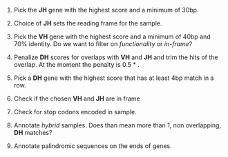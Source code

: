 1. Pick the **JH** gene with the highest score and a minimum of 30bp.

2. Choice of **JH** sets the reading frame for the sample.

3. Pick the **VH** gene with the highest score and a minimum of 40bp and 70% identity. Do we want to filter on *functionality* or *in-frame*?

4. Penalize **DH** scores for overlaps with **VH** and **JH** and trim the hits of the overlap. At the moment the penalty is 0.5 * <overlap>.

5. Pick a **DH** gene with the highest score that has at least 4bp match in a row.

6. Check if the chosen **VH** and **JH** are in frame

7. Check for stop codons encoded in sample.

8. Annotate *hybrid* samples. Does than mean more than 1, non overlapping, **DH** matches?

9. Annotate palindromic sequences on the ends of genes.
